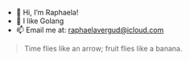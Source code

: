 - 👋  Hi, I’m Raphaela! 
- 💙 I like Golang
- 📫  Email me at: raphaelavergud@icloud.com
> Time flies like an arrow; fruit flies like a banana.
